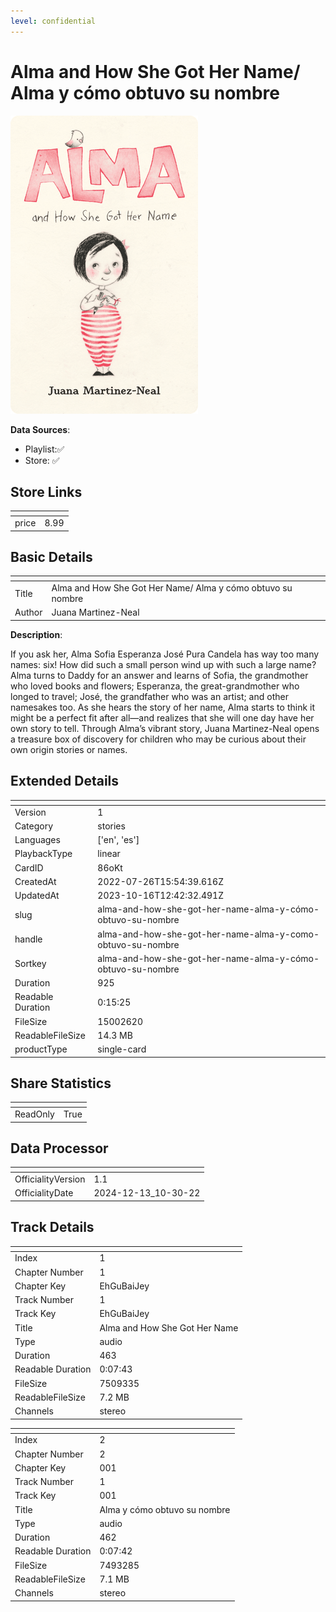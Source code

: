 ```yaml
---
level: confidential
---
```

# Alma and How She Got Her Name/ Alma y cómo obtuvo su nombre

![card_[86oKt].png](../../img/cards/card_[86oKt].png)

**Data Sources**: 

- Playlist:✅
- Store: ✅


## Store Links

| <!-- --> | <!-- --> |
| - | - |
| price | 8.99 |


## Basic Details

| <!-- --> | <!-- --> |
| - | - |
| Title | Alma and How She Got Her Name/ Alma y cómo obtuvo su nombre |
| Author | Juana Martinez-Neal |

**Description**:

If you ask her, Alma Sofia Esperanza José Pura Candela has way too many names: six! How did such a small person wind up with such a large name? Alma turns to Daddy for an answer and learns of Sofia, the grandmother who loved books and flowers; Esperanza, the great-grandmother who longed to travel; José, the grandfather who was an artist; and other namesakes too. As she hears the story of her name, Alma starts to think it might be a perfect fit after all—and realizes that she will one day have her own story to tell. Through Alma’s vibrant story, Juana Martinez-Neal opens a treasure box of discovery for children who may be curious about their own origin stories or names.


## Extended Details

| <!-- --> | <!-- --> |
| - | - |
| Version | 1 |
| Category | stories |
| Languages | ['en', 'es'] |
| PlaybackType | linear |
| CardID | 86oKt |
| CreatedAt | 2022-07-26T15:54:39.616Z |
| UpdatedAt | 2023-10-16T12:42:32.491Z |
| slug | alma-and-how-she-got-her-name-alma-y-cómo-obtuvo-su-nombre |
| handle | alma-and-how-she-got-her-name-alma-y-como-obtuvo-su-nombre |
| Sortkey | alma-and-how-she-got-her-name-alma-y-cómo-obtuvo-su-nombre |
| Duration | 925 |
| Readable Duration | 0:15:25 |
| FileSize | 15002620 |
| ReadableFileSize | 14.3 MB |
| productType | single-card |


## Share Statistics

| <!-- --> | <!-- --> |
| - | - |
| ReadOnly | True |


## Data Processor

| <!-- --> | <!-- --> |
| - | - |
| OfficialityVersion | 1.1
| OfficialityDate | 2024-12-13_10-30-22


## Track Details

| <!-- --> | <!-- --> |
| - | - |
| Index | 1 |
| Chapter Number | 1 |
| Chapter Key | EhGuBaiJey |
| Track Number | 1 |
| Track Key | EhGuBaiJey |
| Title | Alma and How She Got Her Name |
| Type | audio |
| Duration | 463 |
| Readable Duration | 0:07:43 |
| FileSize | 7509335 |
| ReadableFileSize | 7.2 MB |
| Channels | stereo |

| <!-- --> | <!-- --> |
| - | - |
| Index | 2 |
| Chapter Number | 2 |
| Chapter Key | 001 |
| Track Number | 1 |
| Track Key | 001 |
| Title | Alma y cómo obtuvo su nombre |
| Type | audio |
| Duration | 462 |
| Readable Duration | 0:07:42 |
| FileSize | 7493285 |
| ReadableFileSize | 7.1 MB |
| Channels | stereo |

